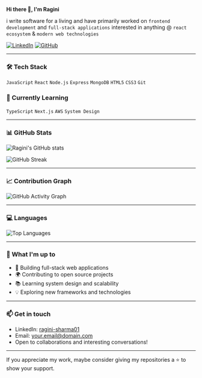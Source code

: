 **Hi there 👋, I'm Ragini**

i write software for a living and have primarily worked on `frontend development` and `full-stack applications` interested in anything @ `react ecosystem` & `modern web technologies`

[![LinkedIn](https://img.shields.io/badge/LinkedIn-blue?logo=linkedin&logoColor=white)](https://www.linkedin.com/in/ragini-sharma01)
[![GitHub](https://img.shields.io/badge/GitHub-black?logo=github&logoColor=white)](https://github.com/RaginiSharma01)

---

### 🛠️ Tech Stack
`JavaScript` `React` `Node.js` `Express` `MongoDB` `HTML5` `CSS3` `Git`

### 🌱 Currently Learning
`TypeScript` `Next.js` `AWS` `System Design`

---

### 📊 GitHub Stats

![Ragini's GitHub stats](https://github-readme-stats.vercel.app/api?username=RaginiSharma01&show_icons=true&theme=minimal&hide_border=true)

![GitHub Streak](https://github-readme-streak-stats.herokuapp.com/?user=RaginiSharma01&theme=minimal&hide_border=true)

---

### 📈 Contribution Graph

![GitHub Activity Graph](https://github-readme-activity-graph.vercel.app/graph?username=RaginiSharma01&theme=minimal&hide_border=true)

---

### 💻 Languages

![Top Languages](https://github-readme-stats.vercel.app/api/top-langs/?username=RaginiSharma01&layout=compact&theme=minimal&hide_border=true)

---

### 🎯 What I'm up to
- 🔭 Building full-stack web applications
- 🌍 Contributing to open source projects  
- 📚 Learning system design and scalability
- 💡 Exploring new frameworks and technologies

---

### 📫 Get in touch
- LinkedIn: [ragini-sharma01](https://www.linkedin.com/in/ragini-sharma01)
- Email: your.email@domain.com
- Open to collaborations and interesting conversations!

---

If you appreciate my work, maybe consider giving my repositories a ⭐ to show your support.
